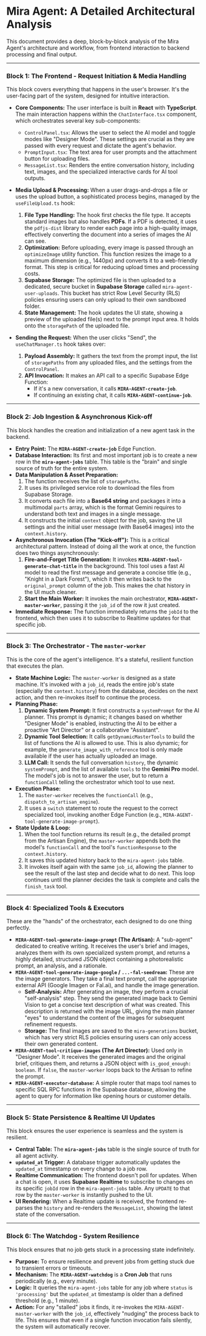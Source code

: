 # Mira Agent: A Detailed Architectural Analysis

This document provides a deep, block-by-block analysis of the Mira Agent's architecture and workflow, from frontend interaction to backend processing and final output.

---

### Block 1: The Frontend - Request Initiation & Media Handling

This block covers everything that happens in the user's browser. It's the user-facing part of the system, designed for intuitive interaction.

*   **Core Components:** The user interface is built in **React** with **TypeScript**. The main interaction happens within the `ChatInterface.tsx` component, which orchestrates several key sub-components:
    *   `ControlPanel.tsx`: Allows the user to select the AI model and toggle modes like "Designer Mode". These settings are crucial as they are passed with every request and dictate the agent's behavior.
    *   `PromptInput.tsx`: The text area for user prompts and the attachment button for uploading files.
    *   `MessageList.tsx`: Renders the entire conversation history, including text, images, and the specialized interactive cards for AI tool outputs.

*   **Media Upload & Processing:** When a user drags-and-drops a file or uses the upload button, a sophisticated process begins, managed by the `useFileUpload.ts` hook:
    1.  **File Type Handling:** The hook first checks the file type. It accepts standard images but also handles **PDFs**. If a PDF is detected, it uses the `pdfjs-dist` library to render each page into a high-quality image, effectively converting the document into a series of images the AI can see.
    2.  **Optimization:** Before uploading, every image is passed through an `optimizeImage` utility function. This function resizes the image to a maximum dimension (e.g., 1440px) and converts it to a web-friendly format. This step is critical for reducing upload times and processing costs.
    3.  **Supabase Storage:** The optimized file is then uploaded to a dedicated, secure bucket in **Supabase Storage** called `mira-agent-user-uploads`. This bucket has strict Row Level Security (RLS) policies ensuring users can only upload to their own sandboxed folder.
    4.  **State Management:** The hook updates the UI state, showing a preview of the uploaded file(s) next to the prompt input area. It holds onto the `storagePath` of the uploaded file.

*   **Sending the Request:** When the user clicks "Send", the `useChatManager.ts` hook takes over:
    1.  **Payload Assembly:** It gathers the text from the prompt input, the list of `storagePaths` from any uploaded files, and the settings from the `ControlPanel`.
    2.  **API Invocation:** It makes an API call to a specific Supabase Edge Function:
        *   If it's a new conversation, it calls **`MIRA-AGENT-create-job`**.
        *   If continuing an existing chat, it calls **`MIRA-AGENT-continue-job`**.

---

### Block 2: Job Ingestion & Asynchronous Kick-off

This block handles the creation and initialization of a new agent task in the backend.

*   **Entry Point:** The **`MIRA-AGENT-create-job`** Edge Function.
*   **Database Interaction:** Its first and most important job is to create a new row in the **`mira-agent-jobs`** table. This table is the "brain" and single source of truth for the entire system.
*   **Data Manipulation & Asset Preparation:**
    1.  The function receives the list of `storagePaths`.
    2.  It uses its privileged service role to download the files from Supabase Storage.
    3.  It converts each file into a **Base64 string** and packages it into a multimodal `parts` array, which is the format Gemini requires to understand both text and images in a single message.
    4.  It constructs the initial `context` object for the job, saving the UI settings and the initial user message (with Base64 images) into the `context.history`.
*   **Asynchronous Invocation (The "Kick-off"):** This is a critical architectural pattern. Instead of doing all the work at once, the function does two things asynchronously:
    1.  **Fire-and-Forget Title Generation:** It invokes **`MIRA-AGENT-tool-generate-chat-title`** in the background. This tool uses a fast AI model to read the first message and generate a concise title (e.g., "Knight in a Dark Forest"), which it then writes back to the `original_prompt` column of the job. This makes the chat history in the UI much cleaner.
    2.  **Start the Main Worker:** It invokes the main orchestrator, **`MIRA-AGENT-master-worker`**, passing it the `job_id` of the row it just created.
*   **Immediate Response:** The function immediately returns the `jobId` to the frontend, which then uses it to subscribe to Realtime updates for that specific job.

---

### Block 3: The Orchestrator - The `master-worker`

This is the core of the agent's intelligence. It's a stateful, resilient function that executes the plan.

*   **State Machine Logic:** The `master-worker` is designed as a state machine. It's invoked with a `job_id`, reads the entire job's state (especially the `context.history`) from the database, decides on the next action, and then re-invokes itself to continue the process.
*   **Planning Phase:**
    1.  **Dynamic System Prompt:** It first constructs a `systemPrompt` for the AI planner. This prompt is dynamic; it changes based on whether "Designer Mode" is enabled, instructing the AI to be either a proactive "Art Director" or a collaborative "Assistant".
    2.  **Dynamic Tool Selection:** It calls `getDynamicMasterTools` to build the list of functions the AI is allowed to use. This is also dynamic; for example, the `generate_image_with_reference` tool is only made available if the user has actually uploaded an image.
    3.  **LLM Call:** It sends the full conversation `history`, the dynamic `systemPrompt`, and the list of available `tools` to the **Gemini Pro** model. The model's job is not to answer the user, but to return a `functionCall` telling the orchestrator which tool to use next.
*   **Execution Phase:**
    1.  The `master-worker` receives the `functionCall` (e.g., `dispatch_to_artisan_engine`).
    2.  It uses a `switch` statement to route the request to the correct specialized tool, invoking another Edge Function (e.g., `MIRA-AGENT-tool-generate-image-prompt`).
*   **State Update & Loop:**
    1.  When the tool function returns its result (e.g., the detailed prompt from the Artisan Engine), the `master-worker` appends both the model's `functionCall` and the tool's `functionResponse` to the `context.history`.
    2.  It saves this updated history back to the `mira-agent-jobs` table.
    3.  It invokes itself again with the same `job_id`, allowing the planner to see the result of the last step and decide what to do next. This loop continues until the planner decides the task is complete and calls the `finish_task` tool.

---

### Block 4: Specialized Tools & Executors

These are the "hands" of the orchestrator, each designed to do one thing perfectly.

*   **`MIRA-AGENT-tool-generate-image-prompt` (The Artisan):** A "sub-agent" dedicated to creative writing. It receives the user's brief and images, analyzes them with its own specialized system prompt, and returns a highly detailed, structured JSON object containing a photorealistic prompt, an analysis, and a rationale.
*   **`MIRA-AGENT-tool-generate-image-google` / `...-fal-seedream`:** These are the image generators. They take a final text prompt, call the appropriate external API (Google Imagen or Fal.ai), and handle the image generation.
    *   **Self-Analysis:** After generating an image, they perform a crucial "self-analysis" step. They send the generated image back to Gemini Vision to get a concise text description of what was created. This description is returned with the image URL, giving the main planner "eyes" to understand the content of the images for subsequent refinement requests.
    *   **Storage:** The final images are saved to the `mira-generations` bucket, which has very strict RLS policies ensuring users can only access their own generated content.
*   **`MIRA-AGENT-tool-critique-images` (The Art Director):** Used only in "Designer Mode". It receives the generated images and the original brief, critiques them, and returns a JSON object with `is_good_enough: boolean`. If `false`, the `master-worker` loops back to the Artisan to refine the prompt.
*   **`MIRA-AGENT-executor-database`:** A simple router that maps tool names to specific SQL RPC functions in the Supabase database, allowing the agent to query for information like opening hours or customer details.

---

### Block 5: State Persistence & Realtime UI Updates

This block ensures the user experience is seamless and the system is resilient.

*   **Central Table:** The **`mira-agent-jobs`** table is the single source of truth for all agent activity.
*   **`updated_at` Trigger:** A database trigger automatically updates the `updated_at` timestamp on every change to a job row.
*   **Realtime Communication:** The frontend doesn't poll for updates. When a chat is open, it uses **Supabase Realtime** to subscribe to changes on its specific `jobId` row in the `mira-agent-jobs` table. Any `UPDATE` to that row by the `master-worker` is instantly pushed to the UI.
*   **UI Rendering:** When a Realtime update is received, the frontend re-parses the `history` and re-renders the `MessageList`, showing the latest state of the conversation.

---

### Block 6: The Watchdog - System Resilience

This block ensures that no job gets stuck in a processing state indefinitely.

*   **Purpose:** To ensure resilience and prevent jobs from getting stuck due to transient errors or timeouts.
*   **Mechanism:** The **`MIRA-AGENT-watchdog`** is a **Cron Job** that runs periodically (e.g., every minute).
*   **Logic:** It queries the `mira-agent-jobs` table for any job where `status` is `'processing'` but the `updated_at` timestamp is older than a defined threshold (e.g., 1 minute).
*   **Action:** For any "stalled" jobs it finds, it re-invokes the `MIRA-AGENT-master-worker` with the `job_id`, effectively "nudging" the process back to life. This ensures that even if a single function invocation fails silently, the system will automatically recover.